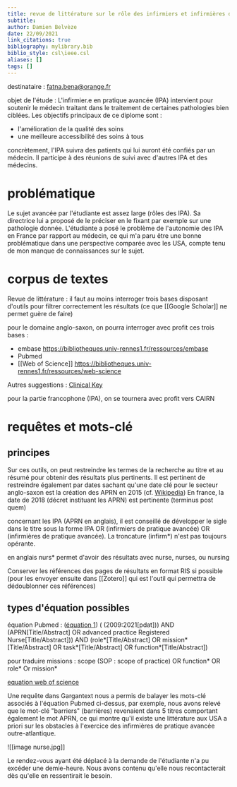 ```yaml
---
title: revue de littérature sur le rôle des infirmiers et infirmières de pratique avancée
subtitle:
author: Damien Belvèze
date: 22/09/2021
link_citations: true
bibliography: mylibrary.bib
biblio_style: csl\ieee.csl
aliases: []
tags: []
---
```



destinataire : fatna.bena@orange.fr

objet de l'étude : 
L'infirmier.e en pratique avancée (IPA) intervient pour soutenir le médecin traitant dans le traitement de certaines pathologies bien ciblées. 
Les objectifs principaux de ce diplome sont : 
- l'amélioration de la qualité des soins
- une meilleure accessibilité des soins à tous

concrètement, l'IPA suivra des patients qui lui auront été confiés par un médecin. 
Il participe à des réunions de suivi avec d'autres IPA et des médecins.


# problématique

Le sujet avancée par l'étudiante est assez large (rôles des IPA). Sa directrice lui a proposé de le préciser en le fixant par exemple sur une pathologie donnée. 
L'étudiante a posé le problème de l'autonomie des IPA en France par rapport au médecin, ce qui m'a paru être une bonne problématique dans une perspective comparée avec les USA, compte tenu de mon manque de connaissances sur le sujet.

# corpus de textes

Revue de littérature : il faut au moins interroger trois bases disposant d'outils pour filtrer correctement les résultats (ce que [[Google Scholar]] ne permet guère de faire)

pour le domaine anglo-saxon, on pourra interroger avec profit ces trois bases :
- embase https://bibliotheques.univ-rennes1.fr/ressources/embase
- Pubmed
- [[Web of Science]] https://bibliotheques.univ-rennes1.fr/ressources/web-science

Autres suggestions : [Clinical Key](https://bibliotheques.univ-rennes1.fr/ressources/clinicalkey-student)

pour la partie francophone (IPA), on se tournera avec profit vers CAIRN


# requêtes et mots-clé

## principes

Sur ces outils, on peut restreindre les termes de la recherche au titre et au résumé pour obtenir des résultats plus pertinents. 
Il est pertinent de restreindre également par dates sachant qu'une date clé pour le secteur anglo-saxon est la création des APRN en 2015 (cf. [Wikipedia](https://en.wikipedia.org/wiki/Advanced_practice_nurse))
En france, la date de 2018 (décret instituant les APRN) est pertinente (terminus post quem)

concernant les IPA (APRN en anglais), il est conseillé de développer le sigle dans le titre sous la forme IPA OR (infirmiers de pratique avancée) OR (infirmières de pratique avancée). La troncature (infirm\*) n'est pas toujours opérante.

en anglais nurs* permet d'avoir des résultats avec nurse, nurses, ou nursing

Conserver les références des pages de résultats en format RIS si possible (pour les envoyer ensuite dans [[Zotero]] qui est l'outil qui permettra de dédoublonner ces références)


## types d'équation possibles


équation Pubmed : ([équation 1](https://pubmed.ncbi.nlm.nih.gov/?term=%28+%282009%3A2021%5Bpdat%5D%29%29+AND+%28APRN%5BTitle%2FAbstract%5D+OR+advanced+practice+Registered+Nurse%5BTitle%2FAbstract%5D%29%29+AND+%28role*%5BTitle%2FAbstract%5D+OR+mission*%5BTitle%2FAbstract%5D+OR+task*%5BTitle%2FAbstract%5D+OR+function*%5BTitle%2FAbstract%5D%29&sort=)) 
( (2009:2021[pdat])) AND (APRN[Title/Abstract] OR advanced practice Registered Nurse[Title/Abstract])) AND (role*[Title/Abstract] OR mission*[Title/Abstract] OR task*[Title/Abstract] OR function*[Title/Abstract])

pour traduire missions : scope (SOP : scope of practice) OR function* OR role* Or mission*

[equation web of science](https://www.webofscience.com/wos/woscc/summary/40fe97d9-9761-480d-8127-7e23d801cafd-092936a8/relevance/1)


Une requête dans Gargantext nous a permis de balayer les mots-clé associés à l'équation Pubmed ci-dessus, par exemple, nous avons relevé que le mot-clé "barriers" (barrières) revenaient dans 5 titres comportant également le mot APRN, ce qui montre qu'il existe une littérature aux USA a priori sur les obstacles à l'exercice des infirmières de pratique avancée outre-atlantique.

![[image nurse.jpg]]


Le rendez-vous ayant été déplacé à la demande de l'étudiante n'a pu excéder une demie-heure. Nous avons contenu qu'elle nous recontacterait dès qu'elle en ressentirait le besoin. 


